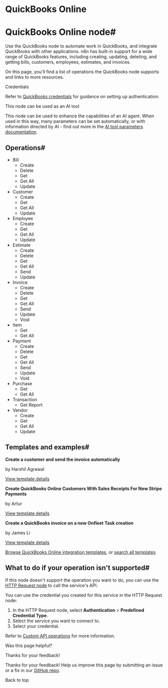 # QuickBooks Online

[ ](https://github.com/n8n-io/n8n-docs/edit/main/docs/integrations/builtin/app-nodes/n8n-nodes-base.quickbooks.md "Edit this page")

# QuickBooks Online node#

Use the QuickBooks node to automate work in QuickBooks, and integrate QuickBooks with other applications. n8n has built-in support for a wide range of QuickBooks features, including creating, updating, deleting, and getting bills, customers, employees, estimates, and invoices. 

On this page, you'll find a list of operations the QuickBooks node supports and links to more resources.

Credentials

Refer to [QuickBooks credentials](../../credentials/quickbooks/) for guidance on setting up authentication. 

This node can be used as an AI tool

This node can be used to enhance the capabilities of an AI agent. When used in this way, many parameters can be set automatically, or with information directed by AI - find out more in the [AI tool parameters documentation](../../../../advanced-ai/examples/using-the-fromai-function/).

## Operations#

  * Bill
    * Create
    * Delete
    * Get
    * Get All
    * Update
  * Customer
    * Create
    * Get
    * Get All
    * Update
  * Employee
    * Create
    * Get
    * Get All
    * Update
  * Estimate
    * Create
    * Delete
    * Get
    * Get All
    * Send
    * Update
  * Invoice
    * Create
    * Delete
    * Get
    * Get All
    * Send
    * Update
    * Void
  * Item
    * Get
    * Get All
  * Payment
    * Create
    * Delete
    * Get
    * Get All
    * Send
    * Update
    * Void
  * Purchase
    * Get
    * Get All
  * Transaction
    * Get Report
  * Vendor
    * Create
    * Get
    * Get All
    * Update



## Templates and examples#

**Create a customer and send the invoice automatically**

by Harshil Agrawal

[View template details](https://n8n.io/workflows/949-create-a-customer-and-send-the-invoice-automatically/)

**Create QuickBooks Online Customers With Sales Receipts For New Stripe Payments**

by Artur

[View template details](https://n8n.io/workflows/2807-create-quickbooks-online-customers-with-sales-receipts-for-new-stripe-payments/)

**Create a QuickBooks invoice on a new Onfleet Task creation**

by James Li

[View template details](https://n8n.io/workflows/1546-create-a-quickbooks-invoice-on-a-new-onfleet-task-creation/)

[Browse QuickBooks Online integration templates](https://n8n.io/integrations/quickbooks-online/), or [search all templates](https://n8n.io/workflows/)

## What to do if your operation isn't supported#

If this node doesn't support the operation you want to do, you can use the [HTTP Request node](../../core-nodes/n8n-nodes-base.httprequest/) to call the service's API.

You can use the credential you created for this service in the HTTP Request node: 

  1. In the HTTP Request node, select **Authentication** > **Predefined Credential Type**.
  2. Select the service you want to connect to.
  3. Select your credential.



Refer to [Custom API operations](../../../custom-operations/) for more information.

Was this page helpful? 

Thanks for your feedback! 

Thanks for your feedback! Help us improve this page by submitting an issue or a fix in our [GitHub repo](https://github.com/n8n-io/n8n-docs). 

Back to top 
